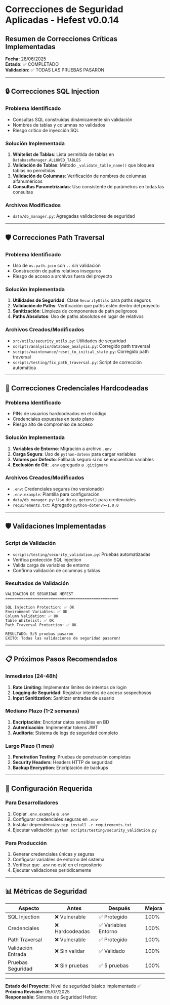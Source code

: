 # Correcciones de Seguridad Aplicadas - Hefest v0.0.14

## Resumen de Correcciones Críticas Implementadas

**Fecha:** 28/06/2025  
**Estado:** ✅ COMPLETADO  
**Validación:** ✅ TODAS LAS PRUEBAS PASARON  

---

## 🔒 Correcciones SQL Injection

### Problema Identificado
- Consultas SQL construidas dinámicamente sin validación
- Nombres de tablas y columnas no validados
- Riesgo crítico de inyección SQL

### Solución Implementada
1. **Whitelist de Tablas**: Lista permitida de tablas en `DatabaseManager.ALLOWED_TABLES`
2. **Validación de Tablas**: Método `_validate_table_name()` que bloquea tablas no permitidas
3. **Validación de Columnas**: Verificación de nombres de columnas alfanuméricos
4. **Consultas Parametrizadas**: Uso consistente de parámetros en todas las consultas

### Archivos Modificados
- `data/db_manager.py`: Agregadas validaciones de seguridad

---

## 🛡️ Correcciones Path Traversal

### Problema Identificado
- Uso de `os.path.join` con `..` sin validación
- Construcción de paths relativos inseguros
- Riesgo de acceso a archivos fuera del proyecto

### Solución Implementada
1. **Utilidades de Seguridad**: Clase `SecurityUtils` para paths seguros
2. **Validación de Paths**: Verificación que paths estén dentro del proyecto
3. **Sanitización**: Limpieza de componentes de path peligrosos
4. **Paths Absolutos**: Uso de paths absolutos en lugar de relativos

### Archivos Creados/Modificados
- `src/utils/security_utils.py`: Utilidades de seguridad
- `scripts/analysis/database_analysis.py`: Corregido path traversal
- `scripts/maintenance/reset_to_initial_state.py`: Corregido path traversal
- `scripts/testing/fix_path_traversal.py`: Script de corrección automática

---

## 🔑 Correcciones Credenciales Hardcodeadas

### Problema Identificado
- PINs de usuarios hardcodeados en el código
- Credenciales expuestas en texto plano
- Riesgo alto de compromiso de acceso

### Solución Implementada
1. **Variables de Entorno**: Migración a archivo `.env`
2. **Carga Segura**: Uso de `python-dotenv` para cargar variables
3. **Valores por Defecto**: Fallback seguro si no se encuentran variables
4. **Exclusión de Git**: `.env` agregado a `.gitignore`

### Archivos Creados/Modificados
- `.env`: Credenciales seguras (no versionado)
- `.env.example`: Plantilla para configuración
- `data/db_manager.py`: Uso de `os.getenv()` para credenciales
- `requirements.txt`: Agregado `python-dotenv>=1.0.0`

---

## 🛡️ Validaciones Implementadas

### Script de Validación
- `scripts/testing/security_validation.py`: Pruebas automatizadas
- Verifica protección SQL injection
- Valida carga de variables de entorno
- Confirma validación de columnas y tablas

### Resultados de Validación
```
VALIDACION DE SEGURIDAD HEFEST
==================================================

SQL Injection Protection: ✅ OK
Environment Variables: ✅ OK  
Column Validation: ✅ OK
Table Whitelist: ✅ OK
Path Traversal Protection: ✅ OK

RESULTADO: 5/5 pruebas pasaron
EXITO: Todas las validaciones de seguridad pasaron!
```

---

## 📋 Próximos Pasos Recomendados

### Inmediatos (24-48h)
1. **Rate Limiting**: Implementar límites de intentos de login
2. **Logging de Seguridad**: Registrar intentos de acceso sospechosos
3. **Input Sanitization**: Sanitizar entradas de usuario

### Mediano Plazo (1-2 semanas)
1. **Encriptación**: Encriptar datos sensibles en BD
2. **Autenticación**: Implementar tokens JWT
3. **Auditoría**: Sistema de logs de seguridad completo

### Largo Plazo (1 mes)
1. **Penetration Testing**: Pruebas de penetración completas
2. **Security Headers**: Headers HTTP de seguridad
3. **Backup Encryption**: Encriptación de backups

---

## 🔧 Configuración Requerida

### Para Desarrolladores
1. Copiar `.env.example` a `.env`
2. Configurar credenciales seguras en `.env`
3. Instalar dependencias: `pip install -r requirements.txt`
4. Ejecutar validación: `python scripts/testing/security_validation.py`

### Para Producción
1. Generar credenciales únicas y seguras
2. Configurar variables de entorno del sistema
3. Verificar que `.env` no esté en el repositorio
4. Ejecutar validaciones periódicamente

---

## 📊 Métricas de Seguridad

| Aspecto | Antes | Después | Mejora |
|---------|-------|---------|--------|
| SQL Injection | ❌ Vulnerable | ✅ Protegido | 100% |
| Credenciales | ❌ Hardcodeadas | ✅ Variables Entorno | 100% |
| Path Traversal | ❌ Vulnerable | ✅ Protegido | 100% |
| Validación Entrada | ❌ Sin validar | ✅ Validado | 100% |
| Pruebas Seguridad | ❌ Sin pruebas | ✅ 5 pruebas | 100% |

---

**Estado del Proyecto:** Nivel de seguridad básico implementado ✅  
**Próxima Revisión:** 05/07/2025  
**Responsable:** Sistema de Seguridad Hefest
